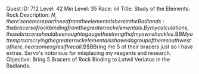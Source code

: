 Quest ID: 712
Level: 42
Min Level: 35
Race: nil
Title: Study of the Elements: Rock
Description: $N, there's one more part I need from the elementals here in the Badlands: the bracers of rock binding from the greater rock elementals. By my calculations, those bracers should be enough to gauge the strength of my own shackles.$B$BMy attempts at scrying the greater rock elementals showed a group of them southwest of here, near some ogres if I recall.$B$BBring me 5 of their bracers just so I have extras. Servo's notorious for misplacing my reagents and research.
Objective: Bring 5 Bracers of Rock Binding to Lotwil Veriatus in the Badlands.
